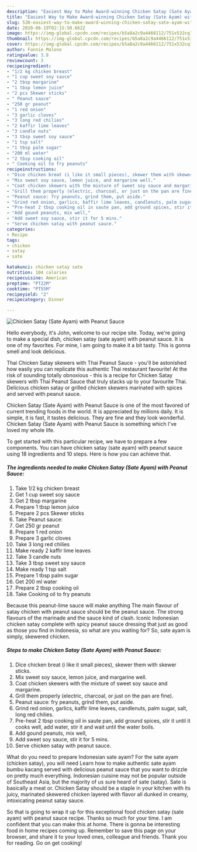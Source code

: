 ```yaml
---
description: "Easiest Way to Make Award-winning Chicken Satay (Sate Ayam) with Peanut Sauce"
title: "Easiest Way to Make Award-winning Chicken Satay (Sate Ayam) with Peanut Sauce"
slug: 530-easiest-way-to-make-award-winning-chicken-satay-sate-ayam-with-peanut-sauce
date: 2020-06-19T02:15:50.662Z
image: https://img-global.cpcdn.com/recipes/b5a8a2c9a4466112/751x532cq70/chicken-satay-sate-ayam-with-peanut-sauce-recipe-main-photo.jpg
thumbnail: https://img-global.cpcdn.com/recipes/b5a8a2c9a4466112/751x532cq70/chicken-satay-sate-ayam-with-peanut-sauce-recipe-main-photo.jpg
cover: https://img-global.cpcdn.com/recipes/b5a8a2c9a4466112/751x532cq70/chicken-satay-sate-ayam-with-peanut-sauce-recipe-main-photo.jpg
author: Fannie Malone
ratingvalue: 3.8
reviewcount: 3
recipeingredient:
- "1/2 kg chicken breast"
- "1 cup sweet soy sauce"
- "2 tbsp margarine"
- "1 tbsp lemon juice"
- "2 pcs Skewer sticks"
- " Peanut sauce"
- "250 gr peanut"
- "1 red onion"
- "3 garlic cloves"
- "3 long red chilies"
- "2 kaffir lime leaves"
- "3 candle nuts"
- "3 tbsp sweet soy sauce"
- "1 tsp salt"
- "1 tbsp palm sugar"
- "200 ml water"
- "2 tbsp cooking oil"
- " Cooking oil to fry peanuts"
recipeinstructions:
- "Dice chicken breat (i like it small pieces), skewer them with skewer sticks."
- "Mix sweet soy sauce, lemon juice, and margarine well."
- "Coat chicken skewers with the mixture of sweet soy sauce and margarine."
- "Grill them properly (electric, charcoal, or just on the pan are fine)."
- "Peanut sauce: fry peanuts, grind them, put aside."
- "Grind red onion, garlics, kaffir lime leaves, candlenuts, palm sugar, salt, long red chilies."
- "Pre-heat 2 tbsp cooking oil in saute pan, add ground spices, stir it until it cooks well, add water, stir it and wait until the water boils."
- "Add gound peanuts, mix well,"
- "Add sweet soy sauce, stir it for 5 mins."
- "Serve chicken satay with peanut sauce."
categories:
- Recipe
tags:
- chicken
- satay
- sate

katakunci: chicken satay sate 
nutrition: 104 calories
recipecuisine: American
preptime: "PT22M"
cooktime: "PT55M"
recipeyield: "2"
recipecategory: Dinner

---
```



![Chicken Satay (Sate Ayam) with Peanut Sauce](https://img-global.cpcdn.com/recipes/b5a8a2c9a4466112/751x532cq70/chicken-satay-sate-ayam-with-peanut-sauce-recipe-main-photo.jpg)

Hello everybody, it's John, welcome to our recipe site. Today, we're going to make a special dish, chicken satay (sate ayam) with peanut sauce. It is one of my favorites. For mine, I am going to make it a bit tasty. This is gonna smell and look delicious.

Thai Chicken Satay skewers with Thai Peanut Sauce - you&#39;ll be astonished how easily you can replicate this authentic Thai restaurant favourite! At the risk of sounding totally obnoxious - this is a recipe for Chicken Satay skewers with Thai Peanut Sauce that truly stacks up to your favourite Thai. Delicious chicken satay or grilled chicken skewers marinated with spices and served with peanut sauce.

Chicken Satay (Sate Ayam) with Peanut Sauce is one of the most favored of current trending foods in the world. It is appreciated by millions daily. It is simple, it is fast, it tastes delicious. They are fine and they look wonderful. Chicken Satay (Sate Ayam) with Peanut Sauce is something which I've loved my whole life.


To get started with this particular recipe, we have to prepare a few components. You can have chicken satay (sate ayam) with peanut sauce using 18 ingredients and 10 steps. Here is how you can achieve that.

<!--inarticleads1-->

##### The ingredients needed to make Chicken Satay (Sate Ayam) with Peanut Sauce:

1. Take 1/2 kg chicken breast
1. Get 1 cup sweet soy sauce
1. Get 2 tbsp margarine
1. Prepare 1 tbsp lemon juice
1. Prepare 2 pcs Skewer sticks
1. Take  Peanut sauce:
1. Get 250 gr peanut
1. Prepare 1 red onion
1. Prepare 3 garlic cloves
1. Take 3 long red chilies
1. Make ready 2 kaffir lime leaves
1. Take 3 candle nuts
1. Take 3 tbsp sweet soy sauce
1. Make ready 1 tsp salt
1. Prepare 1 tbsp palm sugar
1. Get 200 ml water
1. Prepare 2 tbsp cooking oil
1. Take  Cooking oil to fry peanuts


Because this peanut-lime sauce will make anything The main flavour of satay chicken with peanut sauce should be the peanut sauce. The strong flavours of the marinade and the sauce kind of clash. Iconic Indonesian chicken satay complete with spicy peanut sauce dressing that just as good as those you find in Indonesia, so what are you waiting for? So, sate ayam is simply, skewered chicken. 

<!--inarticleads2-->

##### Steps to make Chicken Satay (Sate Ayam) with Peanut Sauce:

1. Dice chicken breat (i like it small pieces), skewer them with skewer sticks.
1. Mix sweet soy sauce, lemon juice, and margarine well.
1. Coat chicken skewers with the mixture of sweet soy sauce and margarine.
1. Grill them properly (electric, charcoal, or just on the pan are fine).
1. Peanut sauce: fry peanuts, grind them, put aside.
1. Grind red onion, garlics, kaffir lime leaves, candlenuts, palm sugar, salt, long red chilies.
1. Pre-heat 2 tbsp cooking oil in saute pan, add ground spices, stir it until it cooks well, add water, stir it and wait until the water boils.
1. Add gound peanuts, mix well,
1. Add sweet soy sauce, stir it for 5 mins.
1. Serve chicken satay with peanut sauce.


What do you need to prepare Indonesian sate ayam? For the sate ayam (chicken satay), you will need Learn how to make authentic sate ayam bumbu kacang served with delicious peanut sauce that you want to drizzle on pretty much everything. Indonesian cuisine may not be popular outside of Southeast Asia, but the majority of us sure heard of sate (satay). Sate is basically a meat or. Chicken Satay should be a staple in your kitchen with its juicy, marinated skewered chicken layered with flavor all dunked in creamy, intoxicating peanut satay sauce. 

So that is going to wrap it up for this exceptional food chicken satay (sate ayam) with peanut sauce recipe. Thanks so much for your time. I am confident that you can make this at home. There is gonna be interesting food in home recipes coming up. Remember to save this page on your browser, and share it to your loved ones, colleague and friends. Thank you for reading. Go on get cooking!
